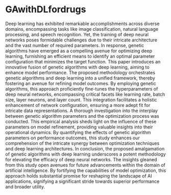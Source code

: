 # GAwithDLfordrugs
Deep learning has exhibited remarkable accomplishments across diverse domains, encompassing tasks like image classification, natural language processing, and speech recognition. Yet, the training of deep neural networks poses formidable challenges due to their intricate architecture and the vast number of required parameters. In response, genetic algorithms have emerged as a compelling avenue for optimizing deep learning, furnishing an efficient means to identify an optimal parameter configuration that minimizes the target function. This paper introduces an innovative fusion of genetic algorithms with deep learning, aiming to enhance model performance.
The proposed methodology orchestrates genetic algorithms and deep learning into a unified framework, thereby fostering an avenue for refining model outcomes. By employing genetic algorithms, this approach proficiently fine-tunes the hyperparameters of deep neural networks, encompassing critical facets like learning rate, batch size, layer neurons, and layer count. This integration facilitates a holistic enhancement of network configuration, ensuring a more adept fit for intricate data representations.
A thorough investigation into the interplay between genetic algorithm parameters and the optimization process was conducted. This empirical analysis sheds light on the influence of these parameters on model refinement, providing valuable insights into their operational dynamics. By quantifying the effects of genetic algorithm parameters on performance outcomes, this study enhances our comprehension of the intricate synergy between optimization techniques and deep learning architectures.
In conclusion, the proposed amalgamation of genetic algorithms with deep learning underscores a potent methodology for elevating the efficacy of deep neural networks. The insights gleaned from this study open avenues for future advancements within the domain of artificial intelligence. By fortifying the capabilities of model optimization, this approach holds substantial promise for reshaping the landscape of AI applications, signifying a significant stride towards superior performance and broader utility.
